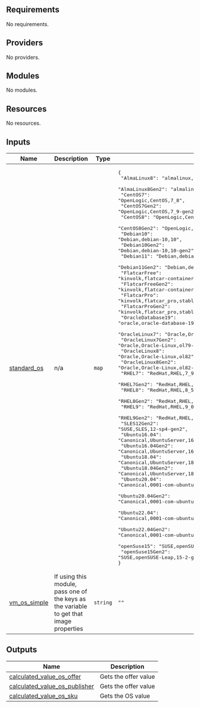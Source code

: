 ## Requirements

No requirements.

## Providers

No providers.

## Modules

No modules.

## Resources

No resources.

## Inputs

| Name | Description | Type | Default | Required |
|------|-------------|------|---------|:--------:|
| <a name="input_standard_os"></a> [standard\_os](#input\_standard\_os) | n/a | `map` | <pre>{<br>  "AlmaLinux8": "almalinux,almalinux,8_5",<br>  "AlmaLinux8Gen2": "almalinux,almalinux,8_5-gen2",<br>  "CentOS7": "OpenLogic,CentOS,7_8",<br>  "CentOS7Gen2": "OpenLogic,CentOS,7_9-gen2",<br>  "CentOS8": "OpenLogic,CentOS,8_5",<br>  "CentOS8Gen2": "OpenLogic,CentOS,8_5-gen2",<br>  "Debian10": "Debian,debian-10,10",<br>  "Debian10Gen2": "Debian,debian-10,10-gen2",<br>  "Debian11": "Debian,debian-11,11",<br>  "Debian11Gen2": "Debian,debian-11,11-gen2",<br>  "FlatcarFree": "kinvolk,flatcar-container-linux-free,stable",<br>  "FlatcarFreeGen2": "kinvolk,flatcar-container-linux-free,stable-gen2",<br>  "FlatcarPro": "kinvolk,flatcar_pro,stable",<br>  "FlatcarProGen2": "kinvolk,flatcar_pro,stable-gen2",<br>  "OracleDatabase19": "oracle,oracle-database-19-3,oracle-database-19-0904",<br>  "OracleLinux7": "Oracle,Oracle-Linux,ol79",<br>  "OracleLinux7Gen2": "Oracle,Oracle-Linux,ol79-gen2",<br>  "OracleLinux8": "Oracle,Oracle-Linux,ol82",<br>  "OracleLinux8Gen2": "Oracle,Oracle-Linux,ol82-gen2",<br>  "RHEL7": "RedHat,RHEL,7_9",<br>  "RHEL7Gen2": "RedHat,RHEL,79-gen2",<br>  "RHEL8": "RedHat,RHEL,8_5",<br>  "RHEL8Gen2": "RedHat,RHEL,86-gen2",<br>  "RHEL9": "RedHat,RHEL,9_0",<br>  "RHEL9Gen2": "RedHat,RHEL,90-gen2",<br>  "SLES12Gen2": "SUSE,SLES,12-sp4-gen2",<br>  "Ubuntu16.04": "Canonical,UbuntuServer,16.04-LTS",<br>  "Ubuntu16.04Gen2": "Canonical,UbuntuServer,16_04-lts-gen2",<br>  "Ubuntu18.04": "Canonical,UbuntuServer,18.04-LTS",<br>  "Ubuntu18.04Gen2": "Canonical,UbuntuServer,18_04-lts-gen2",<br>  "Ubuntu20.04": "Canonical,0001-com-ubuntu-server-focal,20_04-lts",<br>  "Ubuntu20.04Gen2": "Canonical,0001-com-ubuntu-server-focal,20_04-lts-gen2",<br>  "Ubuntu22.04": "Canonical,0001-com-ubuntu-server-jammy-daily,22_04-daily-lts",<br>  "Ubuntu22.04Gen2": "Canonical,0001-com-ubuntu-server-jammy-daily,22_04-daily-lts-gen2",<br>  "openSuse15": "SUSE,openSUSE-Leap,15-2",<br>  "openSuse15Gen2": "SUSE,openSUSE-Leap,15-2-gen2"<br>}</pre> | no |
| <a name="input_vm_os_simple"></a> [vm\_os\_simple](#input\_vm\_os\_simple) | If using this module, pass one of the keys as the variable to get that image properties | `string` | `""` | no |

## Outputs

| Name | Description |
|------|-------------|
| <a name="output_calculated_value_os_offer"></a> [calculated\_value\_os\_offer](#output\_calculated\_value\_os\_offer) | Gets the offer value |
| <a name="output_calculated_value_os_publisher"></a> [calculated\_value\_os\_publisher](#output\_calculated\_value\_os\_publisher) | Gets the offer value |
| <a name="output_calculated_value_os_sku"></a> [calculated\_value\_os\_sku](#output\_calculated\_value\_os\_sku) | Gets the OS value |
